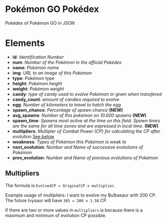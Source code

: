 # Pokémon GO Pokédex
Pokédex of Pokémon GO in JSON

# Elements
*   **id**: *Identification Number*
*   **num**: *Number of the Pokémon in the official Pokédex*
*   **name**: *Pokémon name*
*   **img**: *URL to an image of this Pokémon*
*   **type**: *Pokémon type*
*   **height**: *Pokémon height*
*   **weight**: *Pokémon weight*
*   **candy**: *type of candy used to evolve Pokémon or given when transfered*
*   **candy_count**: *amount of candies required to evolve*
*   **egg**: *Number of kilometers to travel to hatch the egg*
*   **spawn_chance**: *Percentage of spawn chance* **(NEW)**
*   **avg_spawns**: *Number of this pokemon on 10.000 spawns* **(NEW)**
*   **spawn_time**: *Spawns most active at the time on this field. Spawn times are the same for all time zones and are expressed in local time.* **(NEW)**
*   **multipliers**: *Multipler of Combat Power (CP) for calculating the CP after evolution*  [See below](#multipliers)
*   **weakness**: *Types of Pokémon this Pokémon is weak to*
*   **next_evolution**: *Number and Name of successive evolutions of Pokémon*
*   **prev_evolution**: *Number and Name of previous evolutions of Pokémon*

## Multipliers

The formula is `EvolvedCP = OriginalCP x multiplier`.

Example usage of multipliers:
I want to evolve my Bulbasaur with 200 CP. The future Ivysaur will have `365 = 200 x 1.58` CP.

If there are two or more values in `multipliers` is because there is a maximum and minimum of evolution CP possible.
